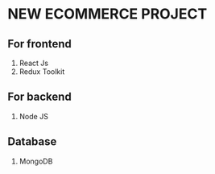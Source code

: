 # NEW ECOMMERCE PROJECT


## For frontend

1. React Js
2. Redux Toolkit


## For backend
1. Node JS

## Database
1. MongoDB
